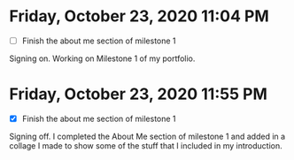 # Friday, October 23, 2020 11:04 PM
- [ ] Finish the about me section of milestone 1

Signing on. Working on Milestone 1 of my portfolio. 

# Friday, October 23, 2020 11:55 PM
- [x] Finish the about me section of milestone 1

Signing off. I completed the About Me section of milestone 1 and added in a collage I made to show some of the stuff that I included in my introduction.  
